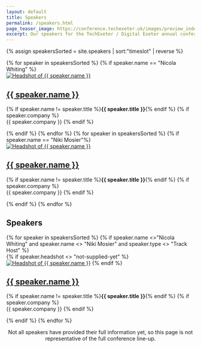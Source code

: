 ```yaml
---
layout: default
title: Speakers
permalink: /speakers.html
page_teaser_image: https://conference.techexeter.uk/images/preview_index.jpg
excerpt: Our speakers for the TechExeter / Digital Exeter annual conference on 8th September 2021.
---
```


{% assign speakersSorted = site.speakers | sort:"timeslot" | reverse %}

<article class="post highlighted speakers">

  <!--<h2>Keynotes</h2>-->
  <div class="grid-flex">
  {% for speaker in speakersSorted %}
    {% if speaker.name == "Nicola Whiting" %}
      <div class="speaker">
        <a href="{{ speaker.url }}"><img class="circle" src="{{speaker.headshot}}" alt="Headshot of {{ speaker.name }}"/></a>
        <h2><a href="{{ speaker.url }}">{{ speaker.name }}</a></h2>
        <p>{% if speaker.name != speaker.title %}<strong>{{ speaker.title }}</strong>{% endif %} {% if speaker.company %} <br/>  {{ speaker.company }} {% endif %}</p>
      </div>
    {% endif %}
  {% endfor %}
    {% for speaker in speakersSorted %}
    {% if speaker.name == "Niki Mosier"%}
      <div class="speaker">
        <a href="{{ speaker.url }}"><img class="circle" src="{{speaker.headshot}}" alt="Headshot of {{ speaker.name }}"/></a>
        <h2><a href="{{ speaker.url }}">{{ speaker.name }}</a></h2>
        <p>{% if speaker.name != speaker.title %}<strong>{{ speaker.title }}</strong>{% endif %} {% if speaker.company %} <br/>  {{ speaker.company }} {% endif %}</p>
      </div>
    {% endif %}
  {% endfor %}
    </div>

  <h2>Speakers</h2>
  <div class="grid-flex">
  {% for speaker in speakersSorted %}
  {% if speaker.name <>"Nicola Whiting" and speaker.name <> "Niki Mosier" and speaker.type <> "Track Host" %}
    <div class="speaker">
        {% if speaker.headshot <> "not-supplied-yet" %} 
        <a href="{{ speaker.url }}"><img class="circle" src="{{speaker.headshot}}" alt="Headshot of {{ speaker.name }}"/></a>
        {% endif %}
        <h2><a href="{{ speaker.url }}">{{ speaker.name }}</a></h2>
      <p>{% if speaker.name != speaker.title %}<strong>{{ speaker.title }}</strong>{% endif %} {% if speaker.company %}  <br/>  {{ speaker.company }} {% endif %}</p>
    </div>
  {% endif %}
  {% endfor %}
  </div>

</article>
<article class="post">
  <header>
    <div class="title">
      <p>Not all speakers have provided their full information yet, so this page is not representative of the full conference line-up.</p>
    </div>
  </header>
</article>